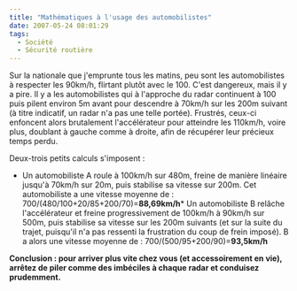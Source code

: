 ```yaml
---
title: "Mathématiques à l'usage des automobilistes"
date: 2007-05-24 08:01:29
tags:
  - Société
  - Sécurité routière
---
```


Sur la nationale que j'emprunte tous les matins, peu sont les automobilistes à respecter les 90km/h, flirtant plutôt avec le 100\. C'est dangereux, mais il y a pire. Il y a les automobilistes qui à l'approche du radar continuent à 100 puis pilent environ 5m avant pour descendre à 70km/h sur les 200m suivant (à titre indicatif, un radar n'a pas une telle portée). Frustrés, ceux-ci enfoncent alors brutalement l'accélérateur pour atteindre les 110km/h, voire plus, doublant à gauche comme à droite, afin de récupérer leur précieux temps perdu.

Deux-trois petits calculs s'imposent&nbsp;:

*   Un automobiliste A roule à 100km/h sur 480m, freine de manière linéaire jusqu'à 70km/h sur 20m, puis stabilise sa vitesse sur 200m. Cet automobiliste a une vitesse moyenne de&nbsp;: 700/(480/100+20/85+200/70)=**88,69km/h***   Un automobiliste B rel&acirc;che l'accélérateur et freine progressivement de 100km/h à 90km/h sur 500m, puis stabilise sa vitesse sur les 200m suivants (et sur la suite du trajet, puisqu'il n'a pas ressenti la frustration du coup de frein imposé). B a alors une vitesse moyenne de&nbsp;: 700/(500/95+200/90)=**93,5km/h**

**Conclusion&nbsp;: pour arriver plus vite chez vous (et accessoirement en vie), arrêtez de piler comme des imbéciles à chaque radar et conduisez prudemment.**